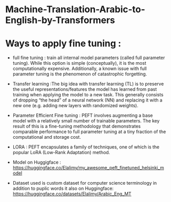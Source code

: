 # Machine-Translation-Arabic-to-English-by-Transformers
# Ways to apply fine tuning :

- full fine tuning : train all internal model parameters (called full parameter tuning). While this option is simple (conceptually), it is the most computationally expensive. Additionally, a known issue with full parameter tuning is the phenomenon of catastrophic forgetting.

- Transfer learning :The big idea with transfer learning (TL) is to preserve the useful representations/features the model has learned from past training when applying the model to a new task. This generally consists of dropping “the head” of a neural network (NN) and replacing it with a new one (e.g. adding new layers with randomized weights).

- Parameter Efficient Fine tuning : PEFT involves augmenting a base model with a relatively small number of trainable parameters. The key result of this is a fine-tuning methodology that demonstrates comparable performance to full parameter tuning at a tiny fraction of the computational and storage cost.

- LORA : PEFT encapsulates a family of techniques, one of which is the popular LoRA (Low-Rank Adaptation) method.

- Model on Huggigface :
  https://huggingface.co/Elalimy/my_awesome_peft_finetuned_helsinki_model

- Dataset used is custom dataset for computer science terminology in addition to puplic words it also on Huggingface:
   https://huggingface.co/datasets/Elalimy/Arabic_Eng_MT




